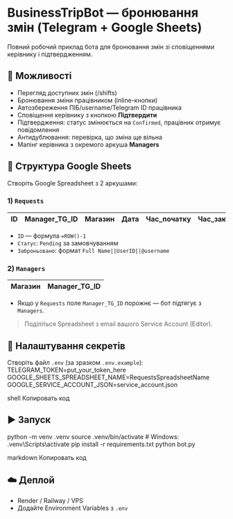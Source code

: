 # BusinessTripBot — бронювання змін (Telegram + Google Sheets)

Повний робочий приклад бота для бронювання змін зі сповіщеннями керівнику і підтвердженням.

## 🚀 Можливості
- Перегляд доступних змін (/shifts)
- Бронювання зміни працівником (inline-кнопки)
- Автозбереження ПІБ/username/Telegram ID працівника
- Сповіщення керівнику з кнопкою **Підтвердити**
- Підтвердження: статус змінюється на `Confirmed`, працівник отримує повідомлення
- Антидублювання: перевірка, що зміна ще вільна
- Мапінг керівника з окремого аркуша **Managers**

## 🧱 Структура Google Sheets
Створіть Google Spreadsheet з 2 аркушами:

### 1) `Requests`
| ID | Manager_TG_ID | Магазин | Дата | Час_початку | Час_закінчення | Потрібно | Заброньовано | Статус | Примітки |
|----|---------------|---------|------|-------------|----------------|----------|--------------|--------|----------|
- `ID` — формула `=ROW()-1`
- `Статус`: `Pending` за замовчуванням
- `Заброньовано`: формат `Full Name||UserID||@username`

### 2) `Managers`
| Магазин | Manager_TG_ID |
|---------|---------------|
- Якщо у `Requests` поле `Manager_TG_ID` порожнє — бот підтягує з `Managers`.

> Поділіться Spreadsheet з email вашого Service Account (Editor).

## 🔐 Налаштування секретів
Створіть файл `.env` (за зразком `.env.example`):
TELEGRAM_TOKEN=put_your_token_here
GOOGLE_SHEETS_SPREADSHEET_NAME=RequestsSpreadsheetName
GOOGLE_SERVICE_ACCOUNT_JSON=service_account.json

shell
Копировать код

## ▶️ Запуск
python -m venv .venv
source .venv/bin/activate # Windows: .venv\Scripts\activate
pip install -r requirements.txt
python bot.py

markdown
Копировать код

## ☁️ Деплой
- Render / Railway / VPS
- Додайте Environment Variables з `.env`